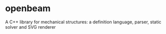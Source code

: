# openbeam
A C++ library for mechanical structures: a definition language, parser, static solver and SVG renderer
